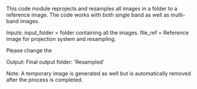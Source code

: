 This code module reprojects and resamples all images in a folder to a reference image. The code works with both single band as
well as multi-band images.

Inputs:
input_folder = folder containing all the images.
file_ref = Reference image for projection system and resampling.

Please change the

Output:
Final output folder: 'Resampled'

Note: A temporary image is generated as well but is automatically removed after the process is completed.
